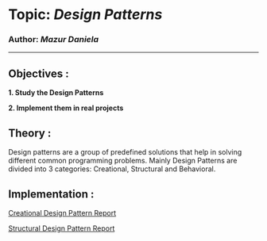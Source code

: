 # Topic: _Design Patterns_

### Author: _Mazur Daniela_

---

## Objectives :

**1. Study the Design Patterns**

**2. Implement them in real projects**

## Theory :

Design patterns are a group of predefined solutions that help in solving different common programming problems. Mainly Design Patterns are divided into 3 categories: Creational, Structural and Behavioral.

## Implementation :

[Creational Design Pattern Report](./Reports/CreationalDesignPatterns.md)

[Structural Design Pattern Report](./Reports/StructuralDesignPatterns.md)
